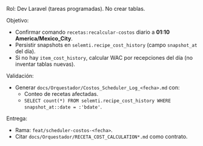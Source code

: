 Rol: Dev Laravel (tareas programadas). No crear tablas.

Objetivo:
- Confirmar comando `recetas:recalcular-costos` diario a **01:10 America/Mexico_City**.
- Persistir snapshots en `selemti.recipe_cost_history` (campo `snapshot_at` del día).
- Si no hay `item_cost_history`, calcular WAC por recepciones del día (no inventar tablas nuevas).

Validación:
- Generar `docs/Orquestador/Costos_Scheduler_Log_<fecha>.md` con:
  - Conteo de recetas afectadas.
  - `SELECT count(*) FROM selemti.recipe_cost_history WHERE snapshot_at::date = :'bdate'`.

Entrega:
- Rama: `feat/scheduler-costos-<fecha>`.
- Citar `docs/Orquestador/RECETA_COST_CALCULATION*.md` como contrato.
